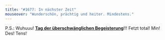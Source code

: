 ```yaml
---
title: "#1677: In nächster Zeit"
mouseover: "Wunderschön, prächtig und heiter. Mindestens."
---
```


P.S.:
Wuhuuu! <a href="http://www.fonflatter.de/kalender"><strong>Tag der überschwänglichen Begeisterung</strong></a>!!! Fetzt total! Min! Des! Tens!

